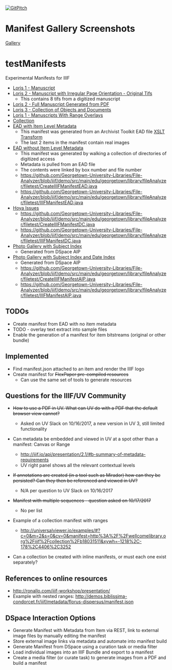 [![GitPitch](https://gitpitch.com/assets/badge.svg)](https://gitpitch.com/Georgetown-University-Libraries/testManifests)

# Manifest Gallery Screenshots
[Gallery](Gallery.md)

# testManifests
Experimental Manifests for IIIF

- [Loris 1 - Manuscript](http://universalviewer.io/uv.html?manifest=https://raw.githubusercontent.com/Georgetown-University-Libraries/testManifests/master/loris1.json)
- [Loris 2 - Manuscript with Irregular Page Orientation - Original Tifs](http://universalviewer.io/uv.html?manifest=https://raw.githubusercontent.com/Georgetown-University-Libraries/testManifests/master/loris2.json)
  - This contains 8 tifs from a digitized manuscript
- [Loris 2 - Full Manuscript Generated from PDF](http://universalviewer.io/uv.html?manifest=https://raw.githubusercontent.com/Georgetown-University-Libraries/testManifests/master/burst1.json)  
- [Loris 3 - Collection of Objects and Documents](http://universalviewer.io/uv.html?manifest=https://raw.githubusercontent.com/Georgetown-University-Libraries/testManifests/master/loris3.json)
- [Loris 1 - Manuscripts With Range Overlays](http://universalviewer.io/uv.html?manifest=https://raw.githubusercontent.com/Georgetown-University-Libraries/testManifests/master/loris1seq.json)
- [Collection](http://universalviewer.io/uv.html?manifest=https://raw.githubusercontent.com/Georgetown-University-Libraries/testManifests/master/collection.json)
- [EAD with Item Level Metadata](http://universalviewer.io/uv.html?manifest=https://raw.githubusercontent.com/Georgetown-University-Libraries/testManifests/master/ead.json)
  - This manifest was generated from an Archivist Toolkit EAD file [XSLT Transform](eadConv/ead2Manifest.xsl)
  - The last 2 items in the manifest contain real images
- [EAD without Item Level Metadata](http://universalviewer.io/uv.html?manifest=https://raw.githubusercontent.com/Georgetown-University-Libraries/testManifests/master/ead2.json)
  - This manifest was generated by walking a collection of directories of digitized access
  - Metadata is pulled from an EAD file
  - The contents were linked by box number and file number
  - https://github.com/Georgetown-University-Libraries/File-Analyzer/blob/iiif/demo/src/main/edu/georgetown/library/fileAnalyzer/filetest/CreateIIIFManifestEAD.java
  - https://github.com/Georgetown-University-Libraries/File-Analyzer/blob/iiif/demo/src/main/edu/georgetown/library/fileAnalyzer/filetest/IIIFManifestEAD.java 
- [Hoya Issues](http://universalviewer.io/uv.html?manifest=https://raw.githubusercontent.com/Georgetown-University-Libraries/testManifests/master/hoyacoll.json)
  - https://github.com/Georgetown-University-Libraries/File-Analyzer/blob/iiif/demo/src/main/edu/georgetown/library/fileAnalyzer/filetest/CreateIIIFManifestDC.java
  - https://github.com/Georgetown-University-Libraries/File-Analyzer/blob/iiif/demo/src/main/edu/georgetown/library/fileAnalyzer/filetest/IIIFManifestDC.java 
- [Photo Gallery with Subject Index](http://universalviewer.io/uv.html?manifest=https://raw.githubusercontent.com/Georgetown-University-Libraries/testManifests/master/ua_photos.json)
  - Generated from DSpace AIP
- [Photo Gallery with Subject Index and Date Index](http://universalviewer.io/uv.html?manifest=https://raw.githubusercontent.com/Georgetown-University-Libraries/testManifests/master/ua_photos2.json)
  - Generated from DSpace AIP
  - https://github.com/Georgetown-University-Libraries/File-Analyzer/blob/iiif/demo/src/main/edu/georgetown/library/fileAnalyzer/filetest/CreateIIIFManifestAIP.java
  - https://github.com/Georgetown-University-Libraries/File-Analyzer/blob/iiif/demo/src/main/edu/georgetown/library/fileAnalyzer/filetest/IIIFManifestAIP.java 


## TODOs
- Create manifest from EAD with no item metadata
- TODO - overlay text extract into sample files 
- Enable the generation of a manifest for item bitstreams (original or other bundle)

## Implemented
- Find manifest.json attached to an item and render the IIIF logo
- Create manifest for ~~FlexPaper pre-compiled resources~~
  - Can use the same set of tools to generate resources

## Questions for the IIIF/UV Community
- ~~How to use a PDF in UV. What can UV do with a PDF that the default browser view cannot?~~
  - Asked on UV Slack on 10/16/2017, a new version in UV 3, still limited functionality
- Can metadata be embedded and viewed in UV at a spot other than a manifest: Canvas or Range
  - http://iiif.io/api/presentation/2.1/#b-summary-of-metadata-requirements
  - UV right panel shows all the relevant contextual levels
- ~~If annotations are created (in a tool such as Mirador) how can they be persisted?  Can they then be referenced and viewed in UV?~~
  - N/A per question to UV Slack on 10/16/2017
- ~~Manifest with multiple sequences - question asked on 10/17/2017~~
  - No per list
- Example of a collection manifest with ranges
  - http://universalviewer.io/examples/#?c=0&m=2&s=0&cv=0&manifest=http%3A%2F%2Fwellcomelibrary.org%2Fiiif%2Fcollection%2Fb18031511&xywh=-1218%2C-178%2C4406%2C3252  
  
- Can a collection be created with inline manifests, or must each one exist separately?


## References to online resources
- http://ronallo.com/iiif-workshop/presentation/
- Example with nested ranges: http://demos.biblissima-condorcet.fr/iiif/metadata/florus-dispersus/manifest.json

## DSpace Interaction Options
- Generate Manifest with Metadata from Item via REST, link to external image files by manually editing the manifest
- Store external image links via metadata and automate into manifest build
- Generate Manifest from DSpace using a curation task or media filter
- Load individual images into an IIIF Bundle and export to a manifest
- Create a media filter (or curate task) to generate images from a PDF and build a manifest
